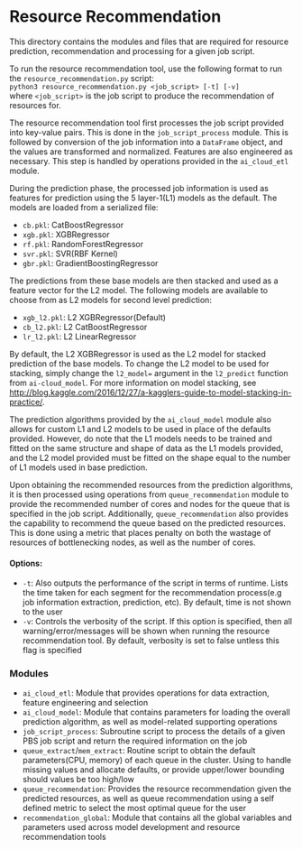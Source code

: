 # Resource Recommendation

 This directory contains the modules and files that are required for resource prediction, recommendation and processing for a given job script.

 To run the resource recommendation tool, use the following format to run the `resource_recommendation.py` script:<br>
 `python3 resource_recommendation.py <job_script> [-t] [-v]`<br>
 where `<job_script>` is the job script to produce the recommendation of resources for.

 The resource recommendation tool first processes the job script provided into key-value pairs. This is done in the `job_script_process` module. This is followed by conversion of the job information into a `DataFrame` object, and the values are transformed and normalized. Features are also engineered as necessary. This step is handled by operations provided in the `ai_cloud_etl` module.

 During the prediction phase, the processed job information is used as features for prediction using the 5 layer-1(L1) models as the default. The models are loaded from a serialized file:

 - `cb.pkl`: CatBoostRegressor 
 - `xgb.pkl`: XGBRegressor 
 - `rf.pkl`: RandomForestRegressor
 - `svr.pkl`: SVR(RBF Kernel)
 - `gbr.pkl`: GradientBoostingRegressor

 The predictions from these base models are then stacked and used as a feature vector for the L2 model. The following models are available to choose from as L2 models for second level prediction:

 - `xgb_l2.pkl`: L2 XGBRegressor(Default)
 - `cb_l2.pkl`: L2 CatBoostRegressor
 - `lr_l2.pkl`: L2 LinearRegressor

 By default, the L2 XGBRegressor is used as the L2 model for stacked prediction of the base models. To change the L2 model to be used for stacking, simply change the `l2_model=` argument in the `l2_predict` function from `ai-cloud_model`. For more information on model stacking, see http://blog.kaggle.com/2016/12/27/a-kagglers-guide-to-model-stacking-in-practice/.

 The prediction algorithms provided by the `ai_cloud_model` module also allows for custom L1 and L2 models to be used in place of the defaults provided. However, do note that the L1 models needs to be trained and fitted on the same structure and shape of data as the L1 models provided, and the L2 model provided must be fitted on the shape equal to the number of L1 models used in base prediction. 

 Upon obtaining the recommended resources from the prediction algorithms, it is then processed using operations from `queue_recommendation` module to provide the recommended number of cores and nodes for the queue that is specified in the job script. Additionally, `queue_recommendation` also provides the capability to recommend the queue based on the predicted resources. This is done using a metric that places penalty on both the wastage of resources of bottlenecking nodes, as well as the number of cores.


 #### Options:
 - `-t`: Also outputs the performance of the script in terms of runtime. Lists the time taken for each segment for the recommendation process(e.g job information extraction, prediction, etc). By default, time is not shown to the user
 - `-v`: Controls the verbosity of the script. If this option is specified, then all warning/error/messages will be shown when running the resource recommendation tool. By default, verbosity is set to false untless this flag is specified

 ### Modules
 - `ai_cloud_etl`: Module that provides operations for data extraction, feature engineering and selection
- `ai_cloud_model`: Module that contains parameters for loading the overall prediction algorithm, as well as model-related supporting operations
- `job_script_process`: Subroutine script to process the details of a given PBS job script and return the required information on the job
- `queue_extract`/`mem_extract`: Routine script to obtain the default parameters(CPU, memory) of each queue in the cluster. Using to handle missing values and allocate defaults, or provide upper/lower bounding should values be too high/low
- `queue_recommendation`: Provides the resource recommendation given the predicted resources, as well as queue recommendation using a self defined metric to select the most optimal queue for the user
- `recommendation_global`: Module that contains all the global variables and parameters used across model development and resource recommendation tools
